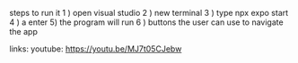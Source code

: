 steps to run it
1 ) open visual studio
2 ) new terminal
3 ) type npx expo start
4 ) a enter
5) the program will run
6 ) buttons the user can use to navigate the app

links:
youtube: https://youtu.be/MJ7t05CJebw
